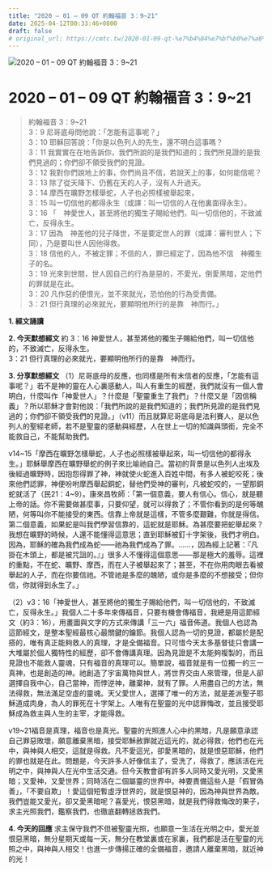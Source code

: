 ```yaml
---
title: "2020 – 01 – 09 QT 約翰福音 3：9~21"
date: 2025-04-12T00:33:46+0800
draft: false
# original_url: https://cmtc.tw/2020-01-09-qt-%e7%b4%84%e7%bf%b0%e7%a6%8f%e9%9f%b3-3%ef%bc%9a921
---
```


![2020 – 01 – 09 QT 約翰福音 3：9\~21](/images/qt.jpg   "2020 – 01 – 09 QT 約翰福音 3：9\~21")

# 2020 – 01 – 09 QT 約翰福音 3：9\~21

> 約翰福音 3：9\~21  
> 3：9 尼哥底母問他說：「怎能有這事呢？」  
> 3：10 耶穌回答說：「你是以色列人的先生，還不明白這事嗎？  
> 3：11 我實實在在地告訴你，我們所說的是我們知道的；我們所見證的是我們見過的；你們卻不領受我們的見證。  
> 3：12 我對你們說地上的事，你們尚且不信，若說天上的事，如何能信呢？  
> 3：13 除了從天降下、仍舊在天的人子，沒有人升過天。  
> 3：14 摩西在曠野怎樣舉蛇，人子也必照樣被舉起來，  
> 3：15 叫一切信他的都得永生（或譯：叫一切信的人在他裏面得永生）。  
> 3：16 「　神愛世人，甚至將他的獨生子賜給他們，叫一切信他的，不致滅亡，反得永生。  
> 3：17 因為　神差他的兒子降世，不是要定世人的罪（或譯：審判世人；下同），乃是要叫世人因他得救。  
> 3：18 信他的人，不被定罪；不信的人，罪已經定了，因為他不信　神獨生子的名。  
> 3：19 光來到世間，世人因自己的行為是惡的，不愛光，倒愛黑暗，定他們的罪就是在此。  
> 3：20 凡作惡的便恨光，並不來就光，恐怕他的行為受責備。  
> 3：21 但行真理的必來就光，要顯明他所行的是靠　神而行。」

**1. 經文誦讀**

**2.  今天默想經文**
約 3：16 神愛世人，甚至將他的獨生子賜給他們，叫一切信他的，不致滅亡，反得永生。  
3：21 但行真理的必來就光，要顯明他所行的是靠　神而行。

**3. 分享默想經文**
（1）尼哥底母的反應，也同樣是所有末信者的反應，「怎能有這事呢？」若不是神的靈在人心裏感動人，叫人有重生的經歷，我們就沒有一個人會明白，什麼叫作「神愛世人」？什麼是「聖靈重生了我們」？什麼又是「因信稱義」？所以耶穌才會對他說：「我們所說的是我們知道的；我們所見證的是我們見過的；你們卻不領受我們的見證。」（v11）而且就算尼哥底母是法利賽人，是以色列人的聖經老師，若不是聖靈的感動與經歷，人在世上一切的知識與頭銜，完全不能救自己，不能幫助我們。

v14\~15「摩西在曠野怎樣舉蛇，人子也必照樣被舉起來，叫一切信他的都得永生。」耶穌舉摩西在曠野舉蛇的例子來比喻祂自己。當初的背景是以色列人出埃及後經過曠野時，因抱怨得罪了神，神就使火蛇進入百姓中間，有多人被蛇咬死；後來他們認罪，神便吩咐摩西舉起銅蛇，替他們受神的審判，凡被蛇咬的，一望那銅蛇就活了（民21：4\~9）。康來昌牧師：「第一個意義，要人有信心。信心，就是聽上帝的話。你不需要做甚麼事，只要仰望，就可以得救了；不管你看到的是何等醜陋，何等叫你不能接受的東西。信靠上帝就是這樣，不管多麼艱難，你就是得信。第二個意義，如果蛇是叫我們學習信靠的，這蛇就是耶穌。為甚麼要把蛇舉起來？我想在曠野的時候，人還不能懂得這意思；直到耶穌被釘十字架後，我們才明白。因為，耶穌的確為我們成為蛇——祂為我們成為了罪。……，因為經上記著：『凡掛在木頭上，都是被咒詛的。』」很多人不懂得這個意思——那是極大的羞辱。這裡的重點，不在蛇、曠野、摩西，而在人子被舉起來了；甚至，不在你用肉眼去看被舉起的人子，而在你要信祂。不管祂是多麼的醜陋，或你是多麼的不想接受；但你信，你就得到永生了。」

（2）v3：16「神愛世人，甚至將他的獨生子賜給他們，叫一切信他的，不致滅亡，反得永生。」我個人二十多年來傳福音，只要有機會傳福音，我總是用這節經文（約3：16），用畫圖與文字的方式來傳講「三一六」福音佈道。我個人也認為這節經文，是整本聖經最核心最關鍵的鑰節。我個人認為一切的見證，都屬於是配搭的，唯有真正能夠救人的真理，才是全備福音。只可惜今天太多基督徒只會講一大堆屬於個人獨特性的經歷，卻不會傳講真理。因為見證是不太能夠複製的，而且見證也不能救人靈魂，只有福音的真理可以。簡單說，福音就是有一位獨一的三一真神，也是創造的神。祂創造了宇宙萬物與世人，將世界交由人來管理，但是人卻選擇自我中心，自己當神，而悖逆神，離棄神，就有了罪。人用盡自己的方法，無法得救，無法滿足空虛的靈魂。天父愛世人，選擇了唯一的方法，就是差派聖子耶穌道成肉身，為人的罪死在十字架上。人唯有在聖靈的光中認罪悔改，並且接受耶穌成為救主與人生的主宰，才能得救。

v19\~21福音是真理，福音也是真光。聖靈的光照進人心中的黑暗，凡是願意承認自己罪惡敗壞，願意離棄黑暗，接受耶穌赦罪就近這光的，就必得救，他們也在光中，與神與人相交，這就是得救。凡不愛這光，卻愛黑暗的，就是恨惡耶穌，他們的罪也就是在此。問題是，今天許多人好像信主了，受洗了，得救了，應該活在光明之中，與神與人在光中生活交通。但今天教會卻有許多人同時又愛光明，又愛黑暗；又愛神，又愛世界；同時活在二個屬靈的世界中。神要責備這些人是「假冒偽善」，「不要自欺」！愛這個短暫虛浮世界的，就是恨惡神的，因為神與世界為敵。我們豈能又愛光，卻又愛黑暗呢？喜愛光，恨惡黑暗，就是我們得救悔改的果子，求主光照我們，鑑察我們，也徹底翻轉拯救我們。

**4. 今天的回應**
求主保守我們不但被聖靈光照，也願意一生活在光明之中，愛光並恨惡黑暗，無分星期天或每一天，無分在教堂裏或在家裏，我們都是活在聖靈的光照之中，與神與人相交！也進一步傳揚正確的全備福音，邀請人離棄黑暗，就近神的光！
